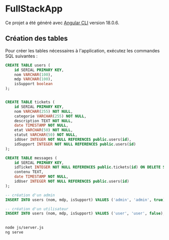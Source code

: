 # FullStackApp

Ce projet a été généré avec [Angular CLI](https://github.com/angular/angular-cli) version 18.0.6.

## Création des tables

Pour créer les tables nécessaires à l'application, exécutez les commandes SQL suivantes :

```sql
CREATE TABLE users (
    id SERIAL PRIMARY KEY,
    nom VARCHAR(100),
    mdp VARCHAR(100),
	isSupport boolean
);


CREATE TABLE tickets (
    id SERIAL PRIMARY KEY,
    nom VARCHAR(255) NOT NULL,
    categorie VARCHAR(255) NOT NULL,
    description TEXT NOT NULL,
    date TIMESTAMP NOT NULL,
    etat VARCHAR(50) NOT NULL,
    statut VARCHAR(50) NOT NULL,
    idUser INTEGER NOT NULL REFERENCES public.users(id),
    idSupport INTEGER NOT NULL REFERENCES public.users(id)
);

CREATE TABLE messages (
    id SERIAL PRIMARY KEY,
    idTicket INTEGER NOT NULL REFERENCES public.tickets(id) ON DELETE SET NULL,
    contenu TEXT,
    date TIMESTAMP NOT NULL,
    idUser INTEGER NOT NULL REFERENCES public.users(id)
);

-- création d'un admin
INSERT INTO users (nom, mdp, isSupport) VALUES ('admin', 'admin', true);

-- création d'un utilisateur
INSERT INTO users (nom, mdp, isSupport) VALUES ('user', 'user', false);
```

## 
```bash
node js/server.js
ng serve
```
